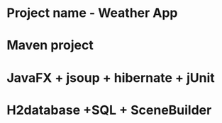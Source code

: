 # Project name - Weather App
# Maven project
# JavaFX + jsoup + hibernate + jUnit
# H2database +SQL + SceneBuilder
